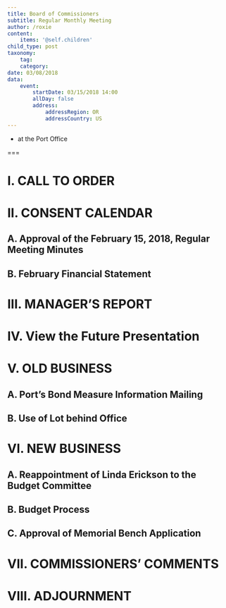 ```yaml
---
title: Board of Commissioners
subtitle: Regular Monthly Meeting
author: /roxie
content:
    items: '@self.children'
child_type: post
taxonomy:
    tag:
    category:
date: 03/08/2018
data:
    event:
        startDate: 03/15/2018 14:00
        allDay: false
        address:
            addressRegion: OR
            addressCountry: US
---
```


- at the Port Office

===



# I. CALL TO ORDER

# II. CONSENT CALENDAR

## A. Approval of the February 15, 2018, Regular Meeting Minutes

## B. February Financial Statement

# III. MANAGER’S REPORT

# IV. View the Future Presentation

# V. OLD BUSINESS

## A. Port’s Bond Measure Information Mailing

## B. Use of Lot behind Office

# VI. NEW BUSINESS

## A. Reappointment of Linda Erickson to the Budget Committee

## B. Budget Process

## C. Approval of Memorial Bench Application

# VII. COMMISSIONERS’ COMMENTS

# VIII. ADJOURNMENT

